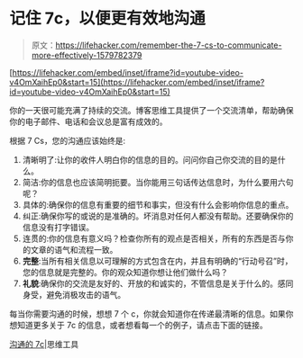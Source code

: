 # 记住 7c，以便更有效地沟通

> 原文：<https://lifehacker.com/remember-the-7-cs-to-communicate-more-effectively-1579782379>

 [https://lifehacker.com/embed/inset/iframe?id=youtube-video-v4OmXaihEp0&start=15](https://lifehacker.com/embed/inset/iframe?id=youtube-video-v4OmXaihEp0&start=15) 

你的一天很可能充满了持续的交流。博客思维工具提供了一个交流清单，帮助确保你的电子邮件、电话和会议总是富有成效的。



根据 7 Cs，您的沟通应该始终是:

1.  清晰明了:让你的收件人明白你的信息的目的。问问你自己你交流的目的是什么。
2.  简洁:你的信息也应该简明扼要。当你能用三句话传达信息时，为什么要用六句呢？
3.  具体的:确保你的信息有重要的细节和事实，但没有什么会影响你信息的重点。
4.  纠正:确保你写的或说的是准确的。坏消息对任何人都没有帮助。还要确保你的信息没有打字错误。
5.  连贯的:你的信息有意义吗？检查你所有的观点是否相关，所有的东西是否与你的文章的语气和流程一致。
6.  **完整**:当所有相关信息以可理解的方式包含在内，并且有明确的“行动号召”时，您的信息就是完整的。你的观众知道你想让他们做什么吗？
7.  **礼貌**:确保你的交流是友好的、开放的和诚实的，不管信息是关于什么的。感同身受，避免消极攻击的语气。

每当你需要沟通的时候，想想 7 个 c，你就会知道你在传递最清晰的信息。如果你想知道更多关于 7c 的信息，或者想看每一个的例子，请点击下面的链接。

[沟通的 7c](http://www.mindtools.com/pages/article/newCS_85.htm)|思维工具